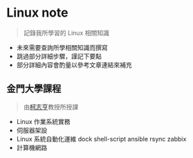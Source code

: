# Linux note

> 記錄我所學習的 Linux 相關知識
- 未來需要查詢所學相關知識而撰寫
- 跳過部分詳細步驟，謹記下要點
- 部分詳細內容會酌量以參考文章連結來補充

## 金門大學課程
> 由[柯志亨](https://github.com/smallko)教授所授課
- Linux 作業系統實務
- 伺服器架設
- Linux 系統自動化運維
dock
shell-script
ansible
rsync
zabbix
- 計算機網路
